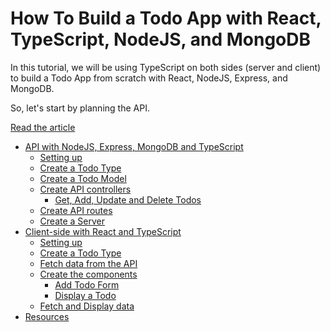 # How To Build a Todo App with React, TypeScript, NodeJS, and MongoDB

In this tutorial, we will be using TypeScript on both sides (server and client) to build a Todo App from scratch with React, NodeJS, Express, and MongoDB.

So, let's start by planning the API.

[Read the article](https://www.ibrahima-ndaw.com/fr/blog/advanced-typescript-cheat-sheet/)

- [API with NodeJS, Express, MongoDB and TypeScript](#api-with-nodejs-express-mongodb-and-typescript)
  - [Setting up](#setting-up)
  - [Create a Todo Type](#create-a-todo-type)
  - [Create a Todo Model](#create-a-todo-model)
  - [Create API controllers](#create-api-controllers)
    - [Get, Add, Update and Delete Todos](#get-add-update-and-delete-todos)
  - [Create API routes](#create-api-routes)
  - [Create a Server](#create-a-server)
- [Client-side with React and TypeScript](#client-side-with-react-and-typescript)
  - [Setting up](#setting-up-1)
  - [Create a Todo Type](#create-a-todo-type-1)
  - [Fetch data from the API](#fetch-data-from-the-api)
  - [Create the components](#create-the-components)
    - [Add Todo Form](#add-todo-form)
    - [Display a Todo](#display-a-todo)
  - [Fetch and Display data](#fetch-and-display-data)
- [Resources](#resources)
